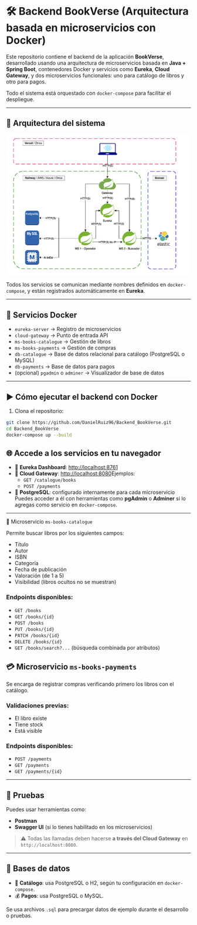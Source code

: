 # 🛠️ Backend BookVerse (Arquitectura basada en microservicios con Docker)

Este repositorio contiene el backend de la aplicación **BookVerse**, desarrollado usando una arquitectura de microservicios basada en **Java + Spring Boot**, contenedores Docker y servicios como **Eureka**, **Cloud Gateway**, y dos microservicios funcionales: uno para catálogo de libros y otro para pagos.

Todo el sistema está orquestado con `docker-compose` para facilitar el despliegue.

---

## 📐 Arquitectura del sistema

![1752872873271](image/README/1752872873271.png)

Todos los servicios se comunican mediante nombres definidos en `docker-compose`, y están registrados automáticamente en **Eureka**.

---

## 🐳 Servicios Docker

- `eureka-server` → Registro de microservicios
- `cloud-gateway` → Punto de entrada API
- `ms-books-catalogue` → Gestión de libros
- `ms-books-payments` → Gestión de compras
- `db-catalogue` → Base de datos relacional para catálogo (PostgreSQL o MySQL)
- `db-payments` → Base de datos para pagos
- (opcional) `pgadmin` o `adminer` → Visualizador de base de datos

---

## ▶️ Cómo ejecutar el backend con Docker

1. Clona el repositorio:

```bash
git clone https://github.com/DanielRuiz96/Backend_BookVerse.git
cd Backend_BookVerse
docker-compose up --build

```

## 🌐 Accede a los servicios en tu navegador

- 🔎 **Eureka Dashboard**: [http://localhost:8761](http://localhost:8761)
- 🚪 **Cloud Gateway**: [http://localhost:8080](http://localhost:8080)Ejemplos:
  - `GET /catalogue/books`
  - `POST /payments`
- 🐘 **PostgreSQL**: configurado internamente para cada microservicio
  Puedes acceder a él con herramientas como **pgAdmin** o **Adminer** si lo agregas como servicio en `docker-compose`.

---

📌 Microservicio `ms-books-catalogue`

Permite buscar libros por los siguientes campos:

- Título
- Autor
- ISBN
- Categoría
- Fecha de publicación
- Valoración (de 1 a 5)
- Visibilidad (libros ocultos no se muestran)

### Endpoints disponibles:

- `GET /books`
- `GET /books/{id}`
- `POST /books`
- `PUT /books/{id}`
- `PATCH /books/{id}`
- `DELETE /books/{id}`
- `GET /books/search?...` (búsqueda combinada por atributos)

## 💳 Microservicio `ms-books-payments`

Se encarga de registrar compras verificando primero los libros con el catálogo.

### Validaciones previas:

- El libro existe
- Tiene stock
- Está visible

### Endpoints disponibles:

- `POST /payments`
- `GET /payments`
- `GET /payments/{id}`

---

## 🧪 Pruebas

Puedes usar herramientas como:

- **Postman**
- **Swagger UI** (si lo tienes habilitado en los microservicios)

> ⚠️ Todas las llamadas deben hacerse **a través del Cloud Gateway** en `http://localhost:8080`.

---

## 🐘 Bases de datos

- 📘 **Catálogo**: usa PostgreSQL o H2, según tu configuración en `docker-compose`.
- 💰 **Pagos**: usa PostgreSQL o MySQL.

Se usa archivos `.sql` para precargar datos de ejemplo durante el desarrollo o pruebas.
